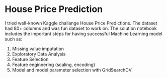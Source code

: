 # House Price Prediction

I tried well-known Kaggle challange House Price Predictions. The dataset had 80+ columns and was fun dataset to work on. The solution notebook includes the important steps for having successful Machine Learning model such as:
  1) Missing value imputation
  2) Exploratory Data Analysis
  3) Feature Selection
  4) Feature enginnering (scaling, encoding) 
  5) Model and model parameter selection with GridSearchCV 

